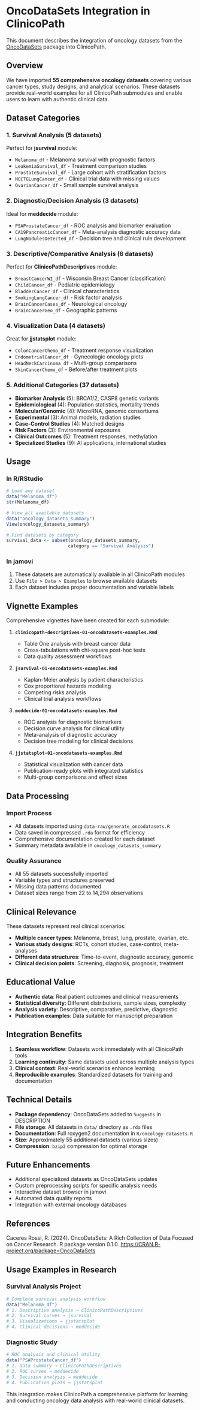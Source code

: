 # OncoDataSets Integration in ClinicoPath

This document describes the integration of oncology datasets from the [OncoDataSets](https://cran.r-project.org/package=OncoDataSets) package into ClinicoPath.

## Overview

We have imported **55 comprehensive oncology datasets** covering various cancer types, study designs, and analytical scenarios. These datasets provide real-world examples for all ClinicoPath submodules and enable users to learn with authentic clinical data.

## Dataset Categories

### 1. Survival Analysis (5 datasets)
Perfect for **jsurvival** module:
- `Melanoma_df` - Melanoma survival with prognostic factors
- `LeukemiaSurvival_df` - Treatment comparison studies  
- `ProstateSurvival_df` - Large cohort with stratification factors
- `NCCTGLungCancer_df` - Clinical trial data with missing values
- `OvarianCancer_df` - Small sample survival analysis

### 2. Diagnostic/Decision Analysis (3 datasets)
Ideal for **meddecide** module:
- `PSAProstateCancer_df` - ROC analysis and biomarker evaluation
- `CA19PancreaticCancer_df` - Meta-analysis diagnostic accuracy data
- `LungNodulesDetected_df` - Decision tree and clinical rule development

### 3. Descriptive/Comparative Analysis (6 datasets)
Perfect for **ClinicoPathDescriptives** module:
- `BreastCancerWI_df` - Wisconsin Breast Cancer (classification)
- `ChildCancer_df` - Pediatric epidemiology
- `BladderCancer_df` - Clinical characteristics
- `SmokingLungCancer_df` - Risk factor analysis
- `BrainCancerCases_df` - Neurological oncology
- `BrainCancerGeo_df` - Geographic patterns

### 4. Visualization Data (4 datasets)
Great for **jjstatsplot** module:
- `ColonCancerChemo_df` - Treatment response visualization
- `EndometrialCancer_df` - Gynecologic oncology plots
- `HeadNeckCarcinoma_df` - Multi-group comparisons
- `SkinCancerChemo_df` - Before/after treatment plots

### 5. Additional Categories (37 datasets)
- **Biomarker Analysis** (5): BRCA1/2, CASP8 genetic variants
- **Epidemiological** (4): Population statistics, mortality trends
- **Molecular/Genomic** (4): MicroRNA, genomic consortiums
- **Experimental** (3): Animal models, radiation studies
- **Case-Control Studies** (4): Matched designs
- **Risk Factors** (3): Environmental exposures
- **Clinical Outcomes** (5): Treatment responses, methylation
- **Specialized Studies** (9): AI applications, international studies

## Usage

### In R/RStudio
```r
# Load any dataset
data("Melanoma_df")
str(Melanoma_df)

# View all available datasets
data("oncology_datasets_summary")
View(oncology_datasets_summary)

# Find datasets by category
survival_data <- subset(oncology_datasets_summary, 
                       category == "Survival Analysis")
```

### In jamovi
1. These datasets are automatically available in all ClinicoPath modules
2. Use `File > Data > Examples` to browse available datasets
3. Each dataset includes proper documentation and variable labels

## Vignette Examples

Comprehensive vignettes have been created for each submodule:

1. **`clinicopath-descriptives-01-oncodatasets-examples.Rmd`**
   - Table One analysis with breast cancer data
   - Cross-tabulations with chi-square post-hoc tests
   - Data quality assessment workflows

2. **`jsurvival-01-oncodatasets-examples.Rmd`**
   - Kaplan-Meier analysis by patient characteristics
   - Cox proportional hazards modeling
   - Competing risks analysis
   - Clinical trial analysis workflows

3. **`meddecide-01-oncodatasets-examples.Rmd`**
   - ROC analysis for diagnostic biomarkers
   - Decision curve analysis for clinical utility
   - Meta-analysis of diagnostic accuracy
   - Decision tree modeling for clinical decisions

4. **`jjstatsplot-01-oncodatasets-examples.Rmd`**
   - Statistical visualization with cancer data
   - Publication-ready plots with integrated statistics
   - Multi-group comparisons and effect sizes

## Data Processing

### Import Process
- All datasets imported using `data-raw/generate_oncodatasets.R`
- Data saved in compressed `.rda` format for efficiency
- Comprehensive documentation created for each dataset
- Summary metadata available in `oncology_datasets_summary`

### Quality Assurance
- All 55 datasets successfully imported
- Variable types and structures preserved
- Missing data patterns documented
- Dataset sizes range from 22 to 14,294 observations

## Clinical Relevance

These datasets represent real clinical scenarios:

- **Multiple cancer types**: Melanoma, breast, lung, prostate, ovarian, etc.
- **Various study designs**: RCTs, cohort studies, case-control, meta-analyses
- **Different data structures**: Time-to-event, diagnostic accuracy, genomic
- **Clinical decision points**: Screening, diagnosis, prognosis, treatment

## Educational Value

- **Authentic data**: Real patient outcomes and clinical measurements
- **Statistical diversity**: Different distributions, sample sizes, complexity
- **Analysis variety**: Descriptive, comparative, predictive, diagnostic
- **Publication examples**: Data suitable for manuscript preparation

## Integration Benefits

1. **Seamless workflow**: Datasets work immediately with all ClinicoPath tools
2. **Learning continuity**: Same datasets used across multiple analysis types
3. **Clinical context**: Real-world scenarios enhance learning
4. **Reproducible examples**: Standardized datasets for training and documentation

## Technical Details

- **Package dependency**: OncoDataSets added to `Suggests` in DESCRIPTION
- **File storage**: All datasets in `data/` directory as `.rda` files
- **Documentation**: Full roxygen2 documentation in `R/oncology-datasets.R`
- **Size**: Approximately 55 additional datasets (various sizes)
- **Compression**: `bzip2` compression for optimal storage

## Future Enhancements

- Additional specialized datasets as OncoDataSets updates
- Custom preprocessing scripts for specific analysis needs
- Interactive dataset browser in jamovi
- Automated data quality reports
- Integration with external oncology databases

## References

Caceres Rossi, R. (2024). OncoDataSets: A Rich Collection of Data Focused on Cancer Research. R package version 0.1.0. https://CRAN.R-project.org/package=OncoDataSets

## Usage Examples in Research

### Survival Analysis Project
```r
# Complete survival analysis workflow
data("Melanoma_df")
# 1. Descriptive analysis → ClinicoPathDescriptives
# 2. Survival curves → jsurvival  
# 3. Visualizations → jjstatsplot
# 4. Clinical decisions → meddecide
```

### Diagnostic Study
```r
# ROC analysis and clinical utility
data("PSAProstateCancer_df")
# 1. Data summary → ClinicoPathDescriptives
# 2. ROC curves → meddecide
# 3. Decision analysis → meddecide
# 4. Publication plots → jjstatsplot
```

This integration makes ClinicoPath a comprehensive platform for learning and conducting oncology data analysis with real-world clinical datasets.